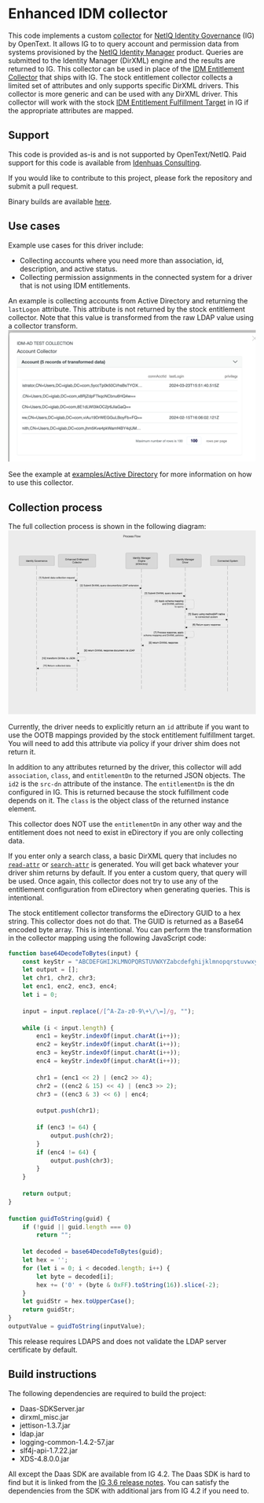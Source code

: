# Enhanced IDM collector

This code implements a custom [collector](https://www.microfocus.com/documentation/identity-governance/4.2/user-guide/b1e56ljh.html) for [NetIQ Identity Governance](https://www.opentext.com/products/identity-governance-and-administration) (IG) by OpenText. It allows IG to to query account and permission data from systems provisioned by the [NetIQ Identity Manager](https://www.opentext.com/products/netiq-identity-manager) product.
Queries are submitted to the Identity Manager (DirXML) engine and the results are returned to IG. This collector can be used in place of the [IDM Entitlement Collector](https://www.microfocus.com/documentation/identity-governance/4.2/user-guide/identity-manager.html#t4hs7k7kq1v4-2) that ships with IG.
The stock entitlement collector collects a limited set of attributes and only supports specific DirXML drivers. This collector is more generic and can be used with any DirXML driver. This collector will work with the stock [IDM Entitlement Fulfillment Target](https://www.microfocus.com/documentation/identity-governance/4.2/user-guide/identity-manager.html#t4hs8b4uk1ev-2) in IG if the appropriate attributes are mapped.

## Support

This code is provided as-is and is not supported by OpenText/NetIQ. Paid support for this code is available from [Idenhuas Consulting](https://idenhaus.com).

If you would like to contribute to this project, please fork the repository and submit a pull request.

Binary builds are available [here](https://software.pointbluetech.com/pb/oss/eec/v1.0/).

## Use cases

Example use cases for this driver include:

* Collecting accounts where you need more than association, id, description, and active status.
* Collecting permission assignments in the connected system for a driver that is not using IDM entitlements.

An example is collecting accounts from Active Directory and returning the `lastLogon` attribute. This attribute is not returned by the stock entitlement collector. Note that this value is transformed from the raw LDAP value using a collector transform.
![ADLastLogon](AdLastLogon.png)

See the example at [examples/Active Directory](examples/Active%20Directory) for more information on how to use this collector.

## Collection process

The full collection process is shown in the following diagram:
![Process Flow](ProcessFlow.png)

Currently, the driver needs to explicitly return an `id` attribute if you want to use the OOTB mappings provided by the stock entitlement fulfillment target. You will need to add this attribute via policy if your driver shim does not return it.

In addition to any attributes returned by the driver, this collector will add `association`, `class`, and `entitlementDn` to the returned JSON objects.
The `id2` is the `src-dn` attribute of the instance. The `entitlementDn` is the dn configured in IG. This is returned because the stock fulfillment code depends on it.
The `class` is the object class of the returned instance element.

This collector does NOT use the `entitlementDn` in any other way and the entitlement does not need to exist in eDirectory if you are only collecting data.

If you enter only a search class, a basic DirXML query that includes no [`read-attr`](https://www.netiq.com/documentation/identity-manager-developer/dtd-documentation/ndsdtd/read-attr.html) or [`search-attr`](https://www.netiq.com/documentation/identity-manager-developer/dtd-documentation/ndsdtd/search-attr.html) is generated. You will get back whatever your driver shim returns by default.
If you enter a custom query, that query will be used.  Once again, this collector does not try to use any of the entitlement configuration from eDirectory when generating queries. This is intentional.

The stock entitlement collector transforms the eDirectory GUID to a hex string. This collector does not do that. The GUID is returned as a Base64 encoded byte array. This is intentional. You can perform the transformation in the collector mapping using the following JavaScript code:

```js
function base64DecodeToBytes(input) {
    const keyStr = "ABCDEFGHIJKLMNOPQRSTUVWXYZabcdefghijklmnopqrstuvwxyz0123456789+/=";
    let output = [];
    let chr1, chr2, chr3;
    let enc1, enc2, enc3, enc4;
    let i = 0;

    input = input.replace(/[^A-Za-z0-9\+\/\=]/g, "");

    while (i < input.length) {
        enc1 = keyStr.indexOf(input.charAt(i++));
        enc2 = keyStr.indexOf(input.charAt(i++));
        enc3 = keyStr.indexOf(input.charAt(i++));
        enc4 = keyStr.indexOf(input.charAt(i++));

        chr1 = (enc1 << 2) | (enc2 >> 4);
        chr2 = ((enc2 & 15) << 4) | (enc3 >> 2);
        chr3 = ((enc3 & 3) << 6) | enc4;

        output.push(chr1);

        if (enc3 != 64) {
            output.push(chr2);
        }
        if (enc4 != 64) {
            output.push(chr3);
        }
    }

    return output;
}

function guidToString(guid) {
    if (!guid || guid.length === 0)
        return "";

    let decoded = base64DecodeToBytes(guid);
    let hex = '';
    for (let i = 0; i < decoded.length; i++) {
        let byte = decoded[i];
        hex += ('0' + (byte & 0xFF).toString(16)).slice(-2);
    }
    let guidStr = hex.toUpperCase();
    return guidStr;
}
outputValue = guidToString(inputValue);
```

This release requires LDAPS and does not validate the LDAP server certificate by default.

## Build instructions

The following dependencies are required to build the project:

* Daas-SDKServer.jar
* dirxml_misc.jar
* jettison-1.3.7.jar
* ldap.jar
* logging-common-1.4.2-57.jar
* slf4j-api-1.7.22.jar
* XDS-4.8.0.0.jar

All except the Daas SDK are available from IG 4.2. The Daas SDK is hard to find but it is linked from the [IG 3.6 release notes](https://www.netiq.com/documentation/identity-governance-36/releasenotes/data/releasenotes.html#t45a9l5omsw0). You can satisfy the dependencies from the SDK with additional jars from IG 4.2 if you need to.
